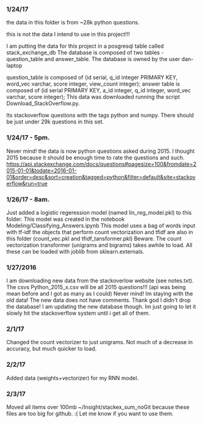 ### 1/24/17
the data in this folder is from ~28k python questions.

this is not the data I intend to use in this project!!!

I am putting the data for this project in a posgresql table called stack_exchange_db
The database is composed of two tables - question_table and answer_table.
The database is owned by the user dan-laptop

question_table is composed of (id serial, q_id integer PRIMARY KEY, word_vec varchar, score integer, view_count integer);
answer table is composed of (id serial PRIMARY KEY, a_id integer, q_id integer, word_vec varchar, score integer);
This data was downloaded running the script Download_StackOverflow.py.

Its stackoverflow questions with the tags python and numpy. There should be just under 29k questions in this set.

### 1/24/17 - 5pm.
Never mind! the data is now python questions asked during 2015. I thought 2015 because it should be enough time to rate the questions and such.
https://api.stackexchange.com/docs/questions#pagesize=100&fromdate=2015-01-01&todate=2016-01-01&order=desc&sort=creation&tagged=python&filter=default&site=stackoverflow&run=true

### 1/26/17 - 8am.
Just added a logistic regeression model (named lin_reg_model.pkl) to this folder. This model was created in the notebook Modeling/Classifying_Answers.ipynb
This model uses a bag of words input with tf-idf the objects that perform count vectorization and tfidf are also in this folder (count_vec.pkl and tfidf_tansformer.pkl)
Beware. The count vectorization transformer (unigrams and bigrams) takes awhile to load.
All these can be loaded with joblib from sklearn.externals.

### 1/27/2016
I am downloading new data from the stackoverlow website (see notes.txt). The csvs Python_2015_x.csv will be all 2015 questions!!! (api was being mean before and I got as many as I could)
Never mind! Im staying with the old data! The new data does not have comments. Thank god I didn't drop the database!
I am updating the new database though. Im just going to let it slowly hit the stackoverflow system until i get all of them.

### 2/1/17
Changed the count vectorizer to just unigrams. Not much of a decrease in accuracy, but much quicker to load.

### 2/2/17
Added data (weights+vectorizer) for my RNN model.

### 2/3/17
Moved all items over 100mb ~/Insight/stackex_sum_noGit because these files are too big for github. :( Let me know if you want to use them.
